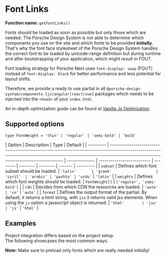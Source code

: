 # Font Links

**Function name:** `getFontLinks()`

Fonts should be loaded as soon as possible but only those which are needed. The Porsche Design System is not able to
determine which components you use on the site and which fonts to be provided **initially**. That's why the font face
stylesheet of the Porsche Design System handles the correct font to be loaded by unicode-range definition but during
runtime and after bootstrapping of your application, which might result in FOUT.

Font loading strategy for Porsche Next uses `font-display: swap` (FOUT) instead of `font-display: block` for better
performance and less potential for layout shifts.

Therefore, we provide a ready to use partial in all `@porsche-design-system/components-{js|angular|react|vue}` packages
which needs to be injected into the `<head>` of your `index.html`.

An in-depth optimization guide can be found at
[Vanilla Js Optimization](must-know/initialization/vanilla-js#optimization).

## Supported options

`type FontWeight = 'thin' | 'regular' | 'semi-bold' | 'bold'`

| Option    | Description                                                                                                                                                                                                        | Type           | Default                    |
| --------- | ------------------------------------------------------------------------------------------------------------------------------------------------------------------------------------------------------------------ | -------------- | -------------------------- | -------- | -------- | -------- | ------- | --------- |
| `subset`  | Defines which font subset should be loaded.                                                                                                                                                                        | `'latin'       | 'greek'                    | 'cyril'  | 'arabic' | 'pashto' | 'urdu'` | `'latin'` |
| `weights` | Defines which font weights should be loaded.                                                                                                                                                                       | `FontWeight[]` | `['regular', 'semi-bold']` |
| `cdn`     | Decides from which CDN the resources are loaded.                                                                                                                                                                   | `'auto'        | 'cn'`                      | `'auto'` |
| `format`  | Defines the output format of the partial. By default, it returns a html string, with `jsx` it returns valid jsx elements. When using the <code class="no-before">js</code> option a javascript object is returned. | `'html'        | 'jsx'                      | 'js'`    | `'html'` |

## Examples

Project integration differs based on the project setup.  
The following showcases the most common ways.

**Note:** Make sure to preload only fonts which are really needed initially!

<PartialDocs name="getFontLinks" :params="params" location="head"></PartialDocs>

<script lang="ts">
import Vue from 'vue';
import Component from 'vue-class-component';

@Component
export default class Code extends Vue {
  public params = [
    { 
      value: ""
    },
    { 
      value: "{ cdn: 'cn' }",
      comment: 'force using China CDN'
    },
  ];
}
</script>
